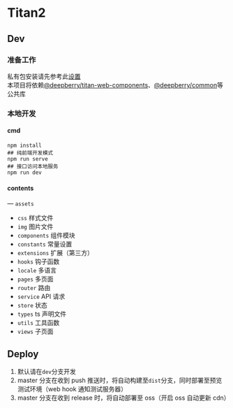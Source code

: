 # Titan2

## Dev

### 准备工作

私有包安装请先参考此[设置](https://github.com/deepberry/docs/blob/master/packages/install.md)  
本项目将依赖[@deepberry/titan-web-components](https://github.com/deepberry/titan-web-components)、[@deepberry/common](https://github.com/deepberry/common)等公共库

### 本地开发

#### cmd

```shell
npm install
## 纯前端开发模式
npm run serve
## 接口访问本地服务
npm run dev
```

#### contents

— `assets`

-   `css` 样式文件
-   `img` 图片文件
-   `components` 组件模块
-   `constants` 常量设置
-   `extensions` 扩展（第三方）
-   `hooks` 钩子函数
-   `locale` 多语言
-   `pages` 多页面
-   `router` 路由
-   `service` API 请求
-   `store` 状态
-   `types` ts 声明文件
-   `utils` 工具函数
-   `views` 子页面

## Deploy

1. 默认请在`dev`分支开发
2. master 分支在收到 push 推送时，将自动构建至`dist`分支，同时部署至预览测试环境（web hook 通知测试服务器）
3. master 分支在收到 release 时，将自动部署至 oss（开启 oss 自动更新 cdn）
